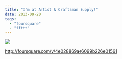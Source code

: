 ```yaml
---
title: "I'm at Artist & Craftsman Supply!"
date: 2013-09-20
tags: 
  - "foursquare"
  - "ifttt"
---
```


![](images/staticmap?center=37.797148,-122.404675&zoom=16&size=710x440&maptype=roadmap&sensor=false&markers=color:red%7C37.797148,-122.404675)  
  
http://foursquare.com/v/4e028869ae6099b226e01561
